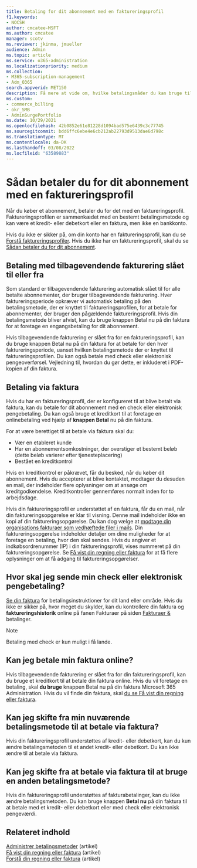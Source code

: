 ```yaml
---
title: Betaling for dit abonnement med en faktureringsprofil
f1.keywords:
- NOCSH
author: cmcatee-MSFT
ms.author: cmcatee
manager: scotv
ms.reviewer: jkinma, jmueller
audience: Admin
ms.topic: article
ms.service: o365-administration
ms.localizationpriority: medium
ms.collection:
- M365-subscription-management
- Adm_O365
search.appverid: MET150
description: Få mere at vide om, hvilke betalingsmåder du kan bruge til at betale for dit abonnement med en faktureringsprofil.
ms.custom:
- commerce_billing
- okr_SMB
- AdminSurgePortfolio
ms.date: 10/29/2021
ms.openlocfilehash: 42b0852e61e81228d1094bad575e6439c3c77745
ms.sourcegitcommit: bdd6ffc6ebe4e6cb212ab22793d9513dae6d798c
ms.translationtype: MT
ms.contentlocale: da-DK
ms.lasthandoff: 03/08/2022
ms.locfileid: "63589883"
---
```

# <a name="how-to-pay-for-your-subscription-with-a-billing-profile"></a>Sådan betaler du for dit abonnement med en faktureringsprofil

Når du køber et abonnement, betaler du for det med en faktureringsprofil. Faktureringsprofilen er sammenkædet med en bestemt betalingsmetode og kan være et kredit- eller debetkort eller en faktura, men ikke en bankkonto.

Hvis du ikke er sikker på, om din konto har en faktureringsprofil, kan du se [Forstå faktureringsprofiler](manage-billing-profiles.md). Hvis du ikke har en faktureringsprofil, skal du se [Sådan betaler du for dit abonnement](pay-for-your-subscription.md).

## <a name="paying-with-recurring-billing-turned-on-or-off"></a>Betaling med tilbagevendende fakturering slået til eller fra

Som standard er tilbagevendende fakturering automatisk slået til for alle betalte abonnementer, der bruger tilbagevendende fakturering. Hver faktureringsperiode opkræver vi automatisk betaling på den betalingsmetode, der er knyttet til faktureringsprofilen, for at betale for abonnementer, der bruger den pågældende faktureringsprofil. Hvis din betalingsmetode bliver afvist, kan du bruge knappen Betal nu på din faktura for at foretage en engangsbetaling for dit abonnement.

Hvis tilbagevendende fakturering er slået fra for en faktureringsprofil, kan du bruge  knappen Betal nu på din faktura for at betale for den hver faktureringsperiode, uanset hvilken betalingsmetode der er knyttet til faktureringsprofilen. Du kan også betale med check eller elektronisk pengeoverførsel. Vejledning til, hvordan du gør dette, er inkluderet i PDF-kopien af din faktura.

## <a name="paying-by-invoice"></a>Betaling via faktura

Hvis du har en faktureringsprofil, der er konfigureret til at blive betalt via faktura, kan du betale for dit abonnement med en check eller elektronisk pengebetaling. Du kan også bruge et kreditkort til at foretage en onlinebetaling ved hjælp af **knappen Betal** nu på din faktura.

For at være berettiget til at betale via faktura skal du:

- Vær en etableret kunde
- Har en abonnementsomkostninger, der overstiger et bestemt beløb (dette beløb varierer efter tjenesteplacering)
- Bestået en kreditkontrol

Hvis en kreditkontrol er påkrævet, får du besked, når du køber dit abonnement. Hvis du accepterer at blive kontaktet, modtager du desuden en mail, der indeholder flere oplysninger om at ansøge om kreditgodkendelse. Kreditkontroller gennemføres normalt inden for to arbejdsdage.

Hvis din faktureringsprofil er understøttet af en faktura, får du en mail, når din faktureringsopgørelse er klar til visning. Denne mail indeholder ikke en kopi af din faktureringsopgørelse. Du kan dog vælge at [modtage din organisations fakturaer som vedhæftede filer i mails](manage-billing-notifications.md#receive-your-organizations-invoices-as-email-attachments). Din faktureringsopgørelse indeholder detaljer om dine muligheder for at foretage en betaling, hvor den skal sendes. Hvis du angiver et indkøbsordrenummer (IP) i din faktureringsprofil, vises nummeret på din faktureringsopgørelse. Se [Få vist din regning eller faktura](view-your-bill-or-invoice.md) for at få flere oplysninger om at få adgang til faktureringsopgørelser.

## <a name="where-do-i-send-my-check-or-eft-payment"></a>Hvor skal jeg sende min check eller elektronisk pengebetaling?

[Se din faktura](view-your-bill-or-invoice.md) for betalingsinstruktioner for dit land eller område. Hvis du ikke er sikker på, hvor meget du skylder, kan du kontrollere din faktura og **faktureringshistorik** online på fanen Fakturaer på siden <a href="https://go.microsoft.com/fwlink/p/?linkid=2102895" target="_blank">Fakturaer &</a> betalinger.

> [!NOTE]
> Betaling med check er kun muligt i få lande.

## <a name="can-i-pay-my-invoice-online"></a>Kan jeg betale min faktura online?

Hvis tilbagevendende fakturering er slået fra for din faktureringsprofil, kan du bruge et kreditkort til at betale din faktura online. Hvis du vil foretage en betaling, skal **du bruge** knappen Betal nu på din faktura Microsoft 365 Administration. Hvis du vil finde din faktura, skal [du se Få vist din regning eller faktura](view-your-bill-or-invoice.md).

## <a name="can-i-change-from-my-current-payment-method-to-paying-by-invoice"></a>Kan jeg skifte fra min nuværende betalingsmetode til at betale via faktura?

Hvis din faktureringsprofil understøttes af kredit- eller debetkort, kan du kun ændre betalingsmetoden til et andet kredit- eller debetkort. Du kan ikke ændre til at betale via faktura.

## <a name="can-i-change-from-paying-by-invoice-to-using-a-different-payment-method"></a>Kan jeg skifte fra at betale via faktura til at bruge en anden betalingsmetode?

Hvis din faktureringsprofil understøttes af fakturabetalinger, kan du ikke ændre betalingsmetoden. Du kan bruge knappen **Betal nu** på din faktura til at betale med et kredit- eller debetkort eller med check eller elektronisk pengeværdi.

## <a name="related-content"></a>Relateret indhold

[Administrer betalingsmetoder](manage-payment-methods.md) (artikel)\
[Få vist din regning eller faktura](view-your-bill-or-invoice.md) (artikel)\
[Forstå din regning eller faktura](understand-your-invoice.md) (artikel)

